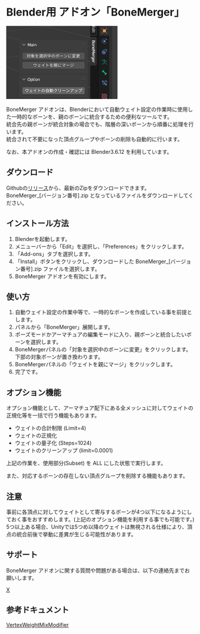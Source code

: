 # Blender用 アドオン「BoneMerger」

![画像](./Images/image.png)

BoneMerger アドオンは、Blenderにおいて自動ウェイト設定の作業時に使用した一時的なボーンを、親のボーンに統合するための便利なツールです。  
統合先の親ボーンが統合対象の場合でも、階層の深いボーンから順番に処理を行います。  
統合されて不要になった頂点グループやボーンの削除も自動的に行います。  

なお、本アドオンの作成・確認には Blender3.6.12 を利用しています。

## ダウンロード

Githubの[リリース](https://github.com/AoiKamishiro/BoneMerger/releases)から、最新のZipをダウンロードできます。  
BoneMerger_[バージョン番号].zip となっているファイルをダウンロードしてください。  

## インストール方法

1. Blenderを起動します。
2. メニューバーから「Edit」を選択し、「Preferences」をクリックします。
3. 「Add-ons」タブを選択します。
4. 「Install」ボタンをクリックし、ダウンロードした BoneMerger_[バージョン番号].zip ファイルを選択します。
5. BoneMerger アドオンを有効にします。

## 使い方

1. 自動ウェイト設定の作業中等で、一時的なボーンを作成している事を前提とします。
2. パネルから「BoneMerger」展開します。
3. ポーズモードかアーマチュアの編集モードに入り、親ボーンと統合したいボーンを選択します。
4. BoneMergerパネルの「対象を選択中のボーンに変更」をクリックします。下部の対象ボーンが置き換わります。
5. BoneMergerパネルの「ウェイトを親にマージ」をクリックします。
6. 完了です。

## オプション機能

オプション機能として、アーマチュア配下にある全メッシュに対してウェイトの正規化等を一括で行う機能もあります。

- ウェイトの合計制限 (Limit=4)
- ウェイトの正規化
- ウェイトの量子化 (Steps=1024)
- ウェイトのクリーンアップ (limit=0.0001)

上記の作業を、使用部分(Subset) を ALL にした状態で実行します。

また、対応するボーンの存在しない頂点グループを削除する機能もあります。

## 注意

事前に各頂点に対してウェイトとして寄与するボーンが4つ以下になるようにしておく事をおすすめします。(上記のオプション機能を利用する事でも可能です。)  
5つ以上ある場合、Unityでは5つめ以降のウェイトは無視される仕様により、頂点の統合前後で挙動に差異が生じる可能性があります。  

## サポート

BoneMerger アドオンに関する質問や問題がある場合は、以下の連絡先までお願いします。

[X](https://x.com/aoi3192)

## 参考ドキュメント

[VertexWeightMixModifier](https://upbge.org/docs/latest/api/bpy.types.VertexWeightMixModifier.html)
